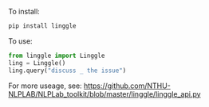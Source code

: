 To install:

```bash
pip install linggle
```

To use:

```python
from linggle import Linggle
ling = Linggle()
ling.query("discuss _ the issue")
```


For more useage, see: https://github.com/NTHU-NLPLAB/NLPLab_toolkit/blob/master/linggle/linggle_api.py
